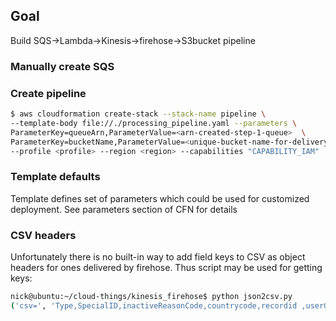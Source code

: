 ## Goal

Build SQS->Lambda->Kinesis->firehose->S3bucket pipeline

### Manually create SQS

### Create pipeline

```bash
$ aws cloudformation create-stack --stack-name pipeline \
--template-body file://./processing_pipeline.yaml --parameters \
ParameterKey=queueArn,ParameterValue=<arn-created-step-1-queue>  \
ParameterKey=bucketName,ParameterValue=<unique-bucket-name-for-delivery> \
--profile <profile> --region <region> --capabilities "CAPABILITY_IAM"
```

### Template defaults

Template defines set of parameters which could be used for customized deployment.
See parameters section of CFN for details

### CSV headers

Unfortunately there is no built-in way to add field keys to CSV as object headers for
ones delivered by firehose. Thus script may be used for getting keys:

```bash
nick@ubuntu:~/cloud-things/kinesis_firehose$ python json2csv.py
('csv=', 'Type,SpecialID,inactiveReasonCode,countrycode,recordid ,userGroup,rvn,assignee,state,lastUpdatedBy,lastUpdatedDate,groupcode,CatCode,groupDescription\r\n')
```

